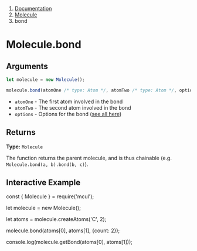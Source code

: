 <!-- WARNING: Edit this file in /docs-template -->

<nav aria-label="breadcrumb">
  <ol class="breadcrumb">
    <li class="breadcrumb-item"><a href="/doc/">Documentation</a></li>
    <li class="breadcrumb-item"><a href="/doc/molecule/">Molecule</a></li>
    <li class="breadcrumb-item active" aria-current="page">bond</li>
  </ol>
</nav>

# Molecule.bond

## Arguments

```js
let molecule = new Molecule();

molecule.bond(atomOne /* type: Atom */, atomTwo /* type: Atom */, options /* type: Object */);
```

- `atomOne` - The first atom involved in the bond
- `atomTwo` - The second atom involved in the bond
- `options` - Options for the bond ([see all here](/doc/bonding/options))

## Returns

**Type:** `Molecule`

The function returns the parent molecule, and is thus chainable (e.g. `Molecule.bond(a, b).bond(b, c)`).

## Interactive Example

<div data-example><p class="d-none my-5">const { Molecule } = require('mcul');

let molecule = new Molecule();

let atoms = molecule.createAtoms('C', 2);

molecule.bond(atoms[0], atoms[1], {count: 2});

console.log(molecule.getBond(atoms[0], atoms[1]));</p></div>